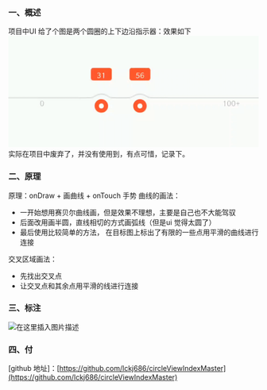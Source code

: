 ### 一、概述
项目中UI 给了个图是两个圆圈的上下边沿指示器：效果如下
![在这里插入图片描述](https://github.com/lckj686/circleViewIndexMaster/blob/master/3.gif)
实际在项目中废弃了，并没有使用到，有点可惜，记录下。

### 二、原理
原理：onDraw + 画曲线 + onTouch 手势
曲线的画法：
- 一开始想用赛贝尔曲线画，但是效果不理想，主要是自己也不大能驾驭
- 后面改用画半圆，直线相切的方式画弧线（但是ui 觉得太圆了）
- 最后使用比较简单的方法， 在目标图上标出了有限的一些点用平滑的曲线进行连接

交叉区域画法：
- 先找出交叉点
- 让交叉点和其余点用平滑的线进行连接

### 三、标注
![在这里插入图片描述](https://img-blog.csdnimg.cn/20190928141625386.jpg?x-oss-process=image/watermark,type_ZmFuZ3poZW5naGVpdGk,shadow_10,text_aHR0cHM6Ly9ibG9nLmNzZG4ubmV0L2xja2o2ODY=,size_16,color_FFFFFF,t_70)
### 四、付
[github 地址]：[https://github.com/lckj686/circleViewIndexMaster](https://github.com/lckj686/circleViewIndexMaster)
